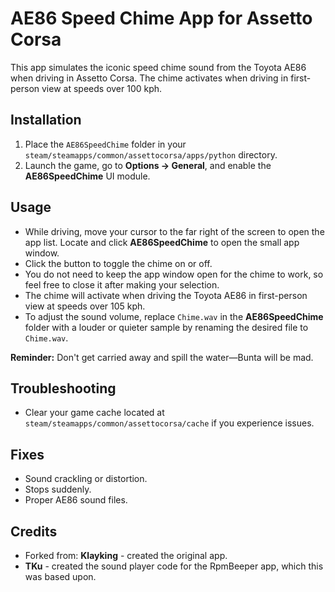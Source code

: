 # AE86 Speed Chime App for Assetto Corsa

This app simulates the iconic speed chime sound from the Toyota AE86 when driving in Assetto Corsa. The chime activates when driving in first-person view at speeds over 100 kph.

## Installation
1. Place the `AE86SpeedChime` folder in your `steam/steamapps/common/assettocorsa/apps/python` directory.
2. Launch the game, go to **Options → General**, and enable the **AE86SpeedChime** UI module.

## Usage
- While driving, move your cursor to the far right of the screen to open the app list. Locate and click **AE86SpeedChime** to open the small app window.  
- Click the button to toggle the chime on or off.  
- You do not need to keep the app window open for the chime to work, so feel free to close it after making your selection.  
- The chime will activate when driving the Toyota AE86 in first-person view at speeds over 105 kph.  
- To adjust the sound volume, replace `Chime.wav` in the **AE86SpeedChime** folder with a louder or quieter sample by renaming the desired file to `Chime.wav`.  

**Reminder:** Don't get carried away and spill the water—Bunta will be mad.  

## Troubleshooting
- Clear your game cache located at `steam/steamapps/common/assettocorsa/cache` if you experience issues.

## Fixes
- Sound crackling or distortion.  
- Stops suddenly.  
- Proper AE86 sound files.  

## Credits
- Forked from: **Klayking** - created the original app.  
- **TKu** - created the sound player code for the RpmBeeper app, which this was based upon.  
